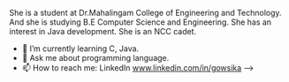 She is a student at Dr.Mahalingam College of Engineering and Technology.
And she is studying B.E Computer Science and Engineering. 
She has an interest in Java development.
She is an NCC cadet.
- 🌱 I’m currently learning C, Java.
- 💬 Ask me about programming language.
- 📫 How to reach me: LinkedIn www.linkedin.com/in/gowsika
-->
